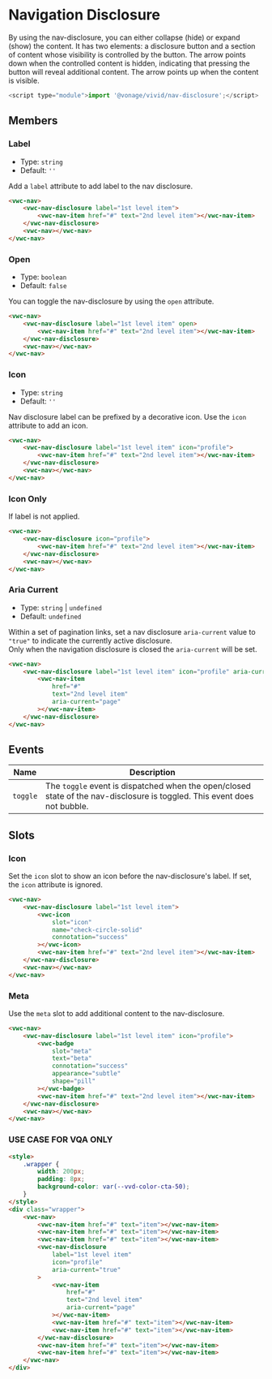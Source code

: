 # Navigation Disclosure

By using the nav-disclosure, you can either collapse (hide) or expand (show) the content.
It has two elements: a disclosure button and a section of content whose visibility is controlled by the button.
The arrow points down when the controlled content is hidden, indicating that pressing the button will reveal additional content.
The arrow points up when the content is visible.

```js
<script type="module">import '@vonage/vivid/nav-disclosure';</script>
```

## Members

### Label

- Type: `string`
- Default: `''`

Add a `label` attribute to add label to the nav disclosure.

```html preview
<vwc-nav>
	<vwc-nav-disclosure label="1st level item">
		<vwc-nav-item href="#" text="2nd level item"></vwc-nav-item>
	</vwc-nav-disclosure>
	<vwc-nav></vwc-nav>
</vwc-nav>
```

### Open

- Type: `boolean`
- Default: `false`

You can toggle the nav-disclosure by using the `open` attribute.

```html preview
<vwc-nav>
	<vwc-nav-disclosure label="1st level item" open>
		<vwc-nav-item href="#" text="2nd level item"></vwc-nav-item>
	</vwc-nav-disclosure>
	<vwc-nav></vwc-nav>
</vwc-nav>
```

### Icon

- Type: `string`
- Default: `''`

Nav disclosure label can be prefixed by a decorative icon.
Use the `icon` attribute to add an icon.

```html preview
<vwc-nav>
	<vwc-nav-disclosure label="1st level item" icon="profile">
		<vwc-nav-item href="#" text="2nd level item"></vwc-nav-item>
	</vwc-nav-disclosure>
	<vwc-nav></vwc-nav>
</vwc-nav>
```

### Icon Only

If label is not applied.

```html preview
<vwc-nav>
	<vwc-nav-disclosure icon="profile">
		<vwc-nav-item href="#" text="2nd level item"></vwc-nav-item>
	</vwc-nav-disclosure>
	<vwc-nav></vwc-nav>
</vwc-nav>
```

### Aria Current

- Type: `string` | `undefined`
- Default: `undefined`

Within a set of pagination links, set a nav disclosure `aria-current` value to `"true"` to indicate the currently active disclosure.  
Only when the navigation disclosure is closed the `aria-current` will be set.

```html preview
<vwc-nav>
	<vwc-nav-disclosure label="1st level item" icon="profile" aria-current="true">
		<vwc-nav-item
			href="#"
			text="2nd level item"
			aria-current="page"
		></vwc-nav-item>
	</vwc-nav-disclosure>
</vwc-nav>
```

## Events

<div class="table-wrapper">

| Name     | Description                                                                                                               |
| -------- | ------------------------------------------------------------------------------------------------------------------------- |
| `toggle` | The `toggle` event is dispatched when the open/closed state of the nav-disclosure is toggled. This event does not bubble. |

</div>

## Slots

### Icon

Set the `icon` slot to show an icon before the nav-disclosure's label.
If set, the `icon` attribute is ignored.

```html preview
<vwc-nav>
	<vwc-nav-disclosure label="1st level item">
		<vwc-icon
			slot="icon"
			name="check-circle-solid"
			connotation="success"
		></vwc-icon>
		<vwc-nav-item href="#" text="2nd level item"></vwc-nav-item>
	</vwc-nav-disclosure>
	<vwc-nav></vwc-nav>
</vwc-nav>
```

### Meta

Use the `meta` slot to add additional content to the nav-disclosure.

```html preview
<vwc-nav>
	<vwc-nav-disclosure label="1st level item" icon="profile">
		<vwc-badge
			slot="meta"
			text="beta"
			connotation="success"
			appearance="subtle"
			shape="pill"
		></vwc-badge>
		<vwc-nav-item href="#" text="2nd level item"></vwc-nav-item>
	</vwc-nav-disclosure>
	<vwc-nav></vwc-nav>
</vwc-nav>
```

### USE CASE FOR VQA ONLY

```html preview
<style>
	.wrapper {
		width: 200px;
		padding: 8px;
		background-color: var(--vvd-color-cta-50);
	}
</style>
<div class="wrapper">
	<vwc-nav>
		<vwc-nav-item href="#" text="item"></vwc-nav-item>
		<vwc-nav-item href="#" text="item"></vwc-nav-item>
		<vwc-nav-item href="#" text="item"></vwc-nav-item>
		<vwc-nav-disclosure
			label="1st level item"
			icon="profile"
			aria-current="true"
		>
			<vwc-nav-item
				href="#"
				text="2nd level item"
				aria-current="page"
			></vwc-nav-item>
			<vwc-nav-item href="#" text="item"></vwc-nav-item>
			<vwc-nav-item href="#" text="item"></vwc-nav-item>
		</vwc-nav-disclosure>
		<vwc-nav-item href="#" text="item"></vwc-nav-item>
		<vwc-nav-item href="#" text="item"></vwc-nav-item>
	</vwc-nav>
</div>
```
